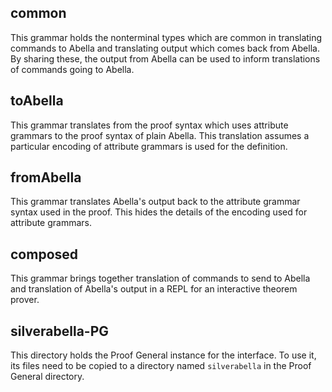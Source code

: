 

## common
This grammar holds the nonterminal types which are common in
translating commands to Abella and translating output which comes back
from Abella.  By sharing these, the output from Abella can be used to
inform translations of commands going to Abella.


## toAbella
This grammar translates from the proof syntax which uses attribute
grammars to the proof syntax of plain Abella.  This translation
assumes a particular encoding of attribute grammars is used for the
definition.


## fromAbella
This grammar translates Abella's output back to the attribute grammar
syntax used in the proof.  This hides the details of the encoding used
for attribute grammars.


## composed
This grammar brings together translation of commands to send to Abella
and translation of Abella's output in a REPL for an interactive
theorem prover.


## silverabella-PG
This directory holds the Proof General instance for the interface.  To
use it, its files need to be copied to a directory named
`silverabella` in the Proof General directory.

